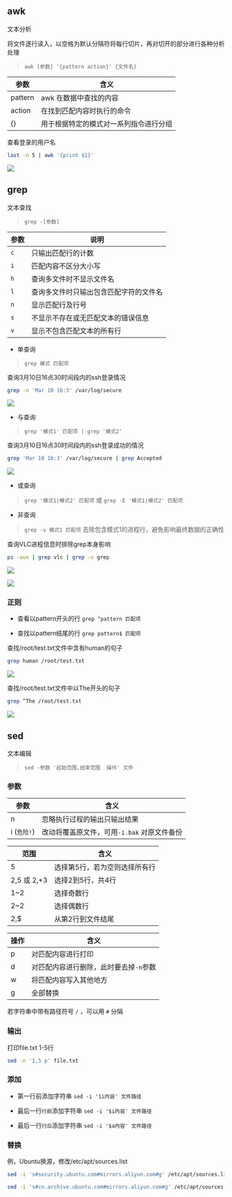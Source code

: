 <!--
 * @Description: 
 * @Version: 1.0
 * @Author: DaLao
 * @Email: dalao_li@163.com
 * @Date: 2021-03-10 11:23:08
 * @LastEditors: DaLao
 * @LastEditTime: 2022-01-12 22:19:30
-->


## awk

文本分析

将文件逐行读入，以空格为默认分隔符将每行切片，再对切开的部分进行各种分析处理

> `awk [参数] '{pattern action}' {文件名}`

| 参数    | 含义                                   |
| ------- | -------------------------------------- |
| pattern | awk 在数据中查找的内容                 |
| action  | 在找到匹配内容时执行的命令             |
| {}      | 用于根据特定的模式对一系列指令进行分组 |

查看登录的用户名
  
```sh
last -n 5 | awk '{print $1}'
```

![](https://cdn.hurra.ltd/img/20220109114810.png)


## grep

文本查找

> `grep -[参数]`

| 参数 | 说明                                   |
| ---- | -------------------------------------- |
| `c`  | 只输出匹配行的计数                     |
| `i`  | 匹配内容不区分大小写                   |
| `h`  | 查询多文件时不显示文件名               |
| `l`  | 查询多文件时只输出包含匹配字符的文件名 |
| `n`  | 显示匹配行及行号                       |
| `s`  | 不显示不存在或无匹配文本的错误信息     |
| `v`  | 显示不包含匹配文本的所有行             |


- 单查询

> `grep 模式 匹配项`

查询3月10日16点30时间段内的ssh登录情况

```sh 
grep -n 'Mar 10 16:3' /var/log/secure
```
![](https://cdn.hurra.ltd/img/20210310173920.png)


-  与查询

> `grep '模式1' 匹配项 | grep '模式2'`

查询3月10日16点30时间段内的ssh登录成功的情况

```sh
grep 'Mar 10 16:3' /var/log/secure | grep Accepted
```

![](https://cdn.hurra.ltd/img/20210310175209.png)


- 或查询

> `grep '模式1|模式2' 匹配项` 或 `grep -E '模式1|模式2' 匹配项`

- 非查询

> `grep -v 模式1 匹配项`  去除包含模式1的进程行，避免影响最终数据的正确性

查询VLC进程信息时排除grep本身影响
  
```sh
ps -aux | grep vlc | grep -v grep
```
![](https://cdn.hurra.ltd/img/20220102211819.png)

![](https://cdn.hurra.ltd/img/20220102211849.png)


### 正则

- 查看以pattern开头的行  `grep ^pattern 匹配项`

- 查找以pattern结尾的行  `grep pattern$ 匹配项`

查找/root/test.txt文件中含有human的句子
  
```sh
grep human /root/test.txt
```

![](https://cdn.hurra.ltd/img/20210310151418.png)

查找/root/test.txt文件中以The开头的句子

```sh
grep ^The /root/test.txt
```
![](https://cdn.hurra.ltd/img/20210310151535.png)


## sed

文本编辑

> `sed -参数 '起始范围,结束范围  操作' 文件`


### 参数

| 参数         | 含义                                        |
| ------------ | ------------------------------------------- |
| n            | 忽略执行过程的输出只输出结果                |
| i  (`危险!`) | 改动将覆盖原文件，可用`-i.bak` 对原文件备份 |


| 范围          | 含义                          |
| ------------- | ----------------------------- |
| 5             | 选择第5行，若为空则选择所有行 |
| 2,5 或 2,+3 | 选择2到5行，共4行             |
| 1~2           | 选择奇数行                    |
| 2~2           | 选择偶数行                    |
| 2,$           | 从第2行到文件结尾             |

| 操作 | 含义                                   |
| ---- | -------------------------------------- |
| p    | 对匹配内容进行打印                     |
| d    | 对匹配内容进行删除，此时要去掉`-n`参数 |
| w    | 将匹配内容写入其他地方                 |
| g    | 全部替换                               |

若字符串中带有路径符号 `/` ，可以用 `#` 分隔


### 输出

打印file.txt 1-5行
  
```sh
sed -n '1,5 p' file.txt
```


### 添加

- 第一行前添加字符串  `sed -i '1i内容' 文件路径`

- 最后一行`行前`添加字符串  `sed -i '$i内容' 文件路径`

- 最后一行`行后`添加字符串  `sed -i '$a内容' 文件路径`


### 替换

例，Ubuntu换源，修改/etc/apt/sources.list

```sh
sed -i 's#security.ubuntu.com#mirrors.aliyun.com#g' /etc/apt/sources.list

sed -i 's#cn.archive.ubuntu.com#mirrors.aliyun.com#g' /etc/apt/sources.list
```
